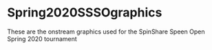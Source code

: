 # Spring2020SSSOgraphics
 These are the onstream graphics used for the SpinShare Speen Open Spring 2020 tournament
